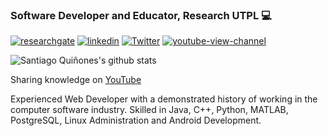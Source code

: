 
<!--
**lsantiago/lsantiago** is a ✨ _special_ ✨ repository because its `README.md` (this file) appears on your GitHub profile.

Here are some ideas to get you started:

- 🔭 I’m currently working on ...
- 🌱 I’m currently learning ...
- 👯 I’m looking to collaborate on ...
- 🤔 I’m looking for help with ...
- 💬 Ask me about ...
- 📫 How to reach me: ...
- 😄 Pronouns: ...
- ⚡ Fun fact: ...
-->


### Software Developer and Educator, Research UTPL 💻


[![researchgate](https://img.shields.io/badge/researchgate-Santiago--Quinones-9cf)](https://www.researchgate.net/profile/Santiago-Quinones)
[![linkedin](https://img.shields.io/badge/linkedin-lsquinones-blue)](https://www.linkedin.com/in/lsquinones/)
[![Twitter](https://img.shields.io/twitter/url?style=social&url=https%3A%2F%2Ftwitter.com%2Flsquinones)](https://twitter.com/lsquinones)
[![youtube-view-channel](https://img.shields.io/youtube/channel/views/UCsRB5ukwk-mXsoe3Gj6fGOw?style=social)](https://www.youtube.com/channel/UCsRB5ukwk-mXsoe3Gj6fGOw?view_as=subscriber)


![Santiago Quiñones's github stats](https://github-readme-stats.vercel.app/api?username=lsantiago&bg_color=30,e96443,904e95&title_color=fff&text_color=fff)

Sharing knowledge on [YouTube](https://www.youtube.com/channel/UCsRB5ukwk-mXsoe3Gj6fGOw?view_as=subscriber)

Experienced Web Developer with a demonstrated history of working in the computer software industry. Skilled in Java, C++, Python, MATLAB, PostgreSQL, Linux Administration and Android Development.
